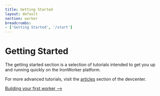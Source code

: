 ```yaml
---
title: Getting Started
layout: default
section: worker
breadcrumbs:
- ['Getting Started', '/start']
---
```


# Getting Started

The getting started section is a selection of tutorials intended to get you up and running quickly on the IronWorker platform.

For more advanced tutorials, visit the [articles](/worker/articles) section of the devcenter.

<a href="/worker/start/first-worker" class="next_item">Building your first worker --></a><br clear="all" />

